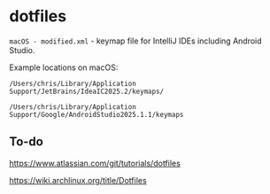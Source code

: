# dotfiles

`macOS - modified.xml` - keymap file for IntelliJ IDEs including Android Studio. 

Example locations on macOS:

`/Users/chris/Library/Application Support/JetBrains/IdeaIC2025.2/keymaps/`

`/Users/chris/Library/Application Support/Google/AndroidStudio2025.1.1/keymaps`

## To-do

https://www.atlassian.com/git/tutorials/dotfiles

https://wiki.archlinux.org/title/Dotfiles
